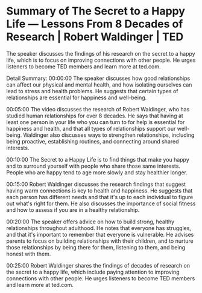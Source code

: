 # Summary of The Secret to a Happy Life — Lessons From 8 Decades of Research | Robert Waldinger | TED

The speaker discusses the findings of his research on the secret to a happy life, which is to focus on improving connections with other people. He urges listeners to become TED members and learn more at ted.com.

Detail Summary: 
00:00:00
The speaker discusses how good relationships can affect our physical and mental health, and how isolating ourselves can lead to stress and health problems. He suggests that certain types of relationships are essential for happiness and well-being.

00:05:00
The video discusses the research of Robert Waldinger, who has studied human relationships for over 8 decades. He says that having at least one person in your life who you can turn to for help is essential for happiness and health, and that all types of relationships support our well-being. Waldinger also discusses ways to strengthen relationships, including being proactive, establishing routines, and connecting around shared interests.

00:10:00
The Secret to a Happy Life is to find things that make you happy and to surround yourself with people who share those same interests. People who are happy tend to age more slowly and stay healthier longer.

00:15:00
Robert Waldinger discusses the research findings that suggest having warm connections is key to health and happiness. He suggests that each person has different needs and that it's up to each individual to figure out what's right for them. He also discusses the importance of social fitness and how to assess if you are in a healthy relationship.

00:20:00
The speaker offers advice on how to build strong, healthy relationships throughout adulthood. He notes that everyone has struggles, and that it's important to remember that everyone is vulnerable. He advises parents to focus on building relationships with their children, and to nurture those relationships by being there for them, listening to them, and being honest with them.

00:25:00
Robert Waldinger shares the findings of decades of research on the secret to a happy life, which include paying attention to improving connections with other people. He urges listeners to become TED members and learn more at ted.com.

